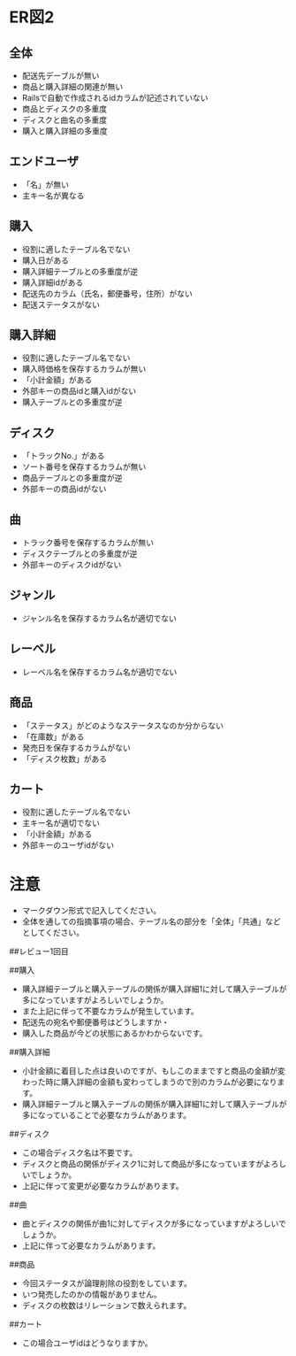 # ER図2
## 全体
- 配送先デーブルが無い
- 商品と購入詳細の関連が無い
- Railsで自動で作成されるidカラムが記述されていない
- 商品とディスクの多重度
- ディスクと曲名の多重度
- 購入と購入詳細の多重度

## エンドユーザ
- 「名」が無い
- 主キー名が異なる

## 購入
- 役割に適したテーブル名でない
- 購入日がある
- 購入詳細テーブルとの多重度が逆
- 購入詳細idがある
- 配送先のカラム（氏名，郵便番号，住所）がない
- 配送ステータスがない

## 購入詳細
- 役割に適したテーブル名でない
- 購入時価格を保存するカラムが無い
- 「小計金額」がある
- 外部キーの商品idと購入idがない
- 購入テーブルとの多重度が逆

## ディスク
- 「トラックNo.」がある
- ソート番号を保存するカラムが無い
- 商品テーブルとの多重度が逆
- 外部キーの商品idがない

## 曲
- トラック番号を保存するカラムが無い
- ディスクテーブルとの多重度が逆
- 外部キーのディスクidがない

## ジャンル
- ジャンル名を保存するカラム名が適切でない

## レーベル
- レーベル名を保存するカラム名が適切でない

## 商品
- 「ステータス」がどのようなステータスなのか分からない
- 「在庫数」がある
- 発売日を保存するカラムがない
- 「ディスク枚数」がある

## カート
- 役割に適したテーブル名でない
- 主キー名が適切でない
- 「小計金額」がある
- 外部キーのユーザidがない

## 

# 注意
* マークダウン形式で記入してください。
* 全体を通しての指摘事項の場合、テーブル名の部分を「全体」「共通」などとしてください。

##レビュー1回目

##購入
- 購入詳細テーブルと購入テーブルの関係が購入詳細1に対して購入テーブルが多になっていますがよろしいでしょうか。
- また上記に伴って不要なカラムが発生しています。
- 配送先の宛名や郵便番号はどうしますか・
- 購入した商品が今どの状態にあるかわからないです。

##購入詳細
- 小計金額に着目した点は良いのですが、もしこのままですと商品の金額が変わった時に購入詳細の金額も変わってしまうので別のカラムが必要になります。
- 購入詳細テーブルと購入テーブルの関係が購入詳細1に対して購入テーブルが多になっていることで必要なカラムがあります。

##ディスク
- この場合ディスク名は不要です。
- ディスクと商品の関係がディスク1に対して商品が多になっていますがよろしいでしょうか。
- 上記に伴って変更が必要なカラムがあります。

##曲
- 曲とディスクの関係が曲1に対してディスクが多になっていますがよろしいでしょうか。
- 上記に伴って必要なカラムがあります。

##商品
- 今回ステータスが論理削除の役割をしています。
- いつ発売したのかの情報がありません。
- ディスクの枚数はリレーションで数えられます。

##カート
- この場合ユーザidはどうなりますか。


